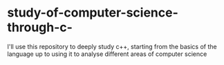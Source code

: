 # study-of-computer-science-through-c-
I'll use this repository to deeply study c++, starting from the basics of the language up to using it to analyse different areas of computer science
